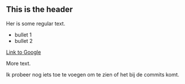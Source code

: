 ## This is the header

Her is some regular text.

* bullet 1
* bullet 2

[Link to Google](http://www.google.com)

More text.

Ik probeer nog iets toe te voegen om te zien of het bij de commits komt.